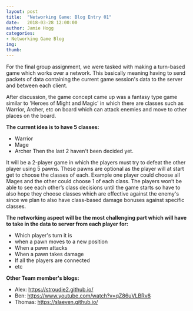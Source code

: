 ```yaml
---
layout: post
title:  "Networking Game: Blog Entry 01"
date:   2018-03-28 12:00:00
author: Jamie Hogg
categories: 
- Networking Game Blog
img: 
thumb: 
---
```


For the final group assignment, we were tasked with making a turn-based game which works over a network. 
This basically meaning having to send packets of data containing the current game session's data to the server and between each client.

After discussion, the game concept came up was a fantasy type game similar to 'Heroes of Might and Magic' in which there are classes such as 
Warrior, Archer, etc on board which can attack enemies and move to other places on the board.

<B>The current idea is to have 5 classes:</B>
- Warrior
- Mage
- Archer
Then the last 2 haven't been decided yet.

It will be a 2-player game in which the players must try to defeat the other player using 5 pawns. These pawns are optional as the player will at start get to choose the classes of each. Example one player could choose all Mages and the other could choose 1 of each class. The players won’t be able to see each other’s class decisions until the game starts so have to also hope they choose classes which 
are effective against the enemy's since we plan to also have class-based damage bonuses against specific classes.

<B>The networking aspect will be the most challenging part which will have to take in the data to server from each player for:</B>
- Which player's turn it is
- when a pawn moves to a new position
- When a pawn attacks
- When a pawn takes damage
- If all the players are connected
- etc

<B>Other Team member's blogs:</B>
- Alex:
  https://stroudie2.github.io/
- Ben:
  https://www.youtube.com/watch?v=qZ86uVLBRv8
- Thomas:
  https://slaeven.github.io/
